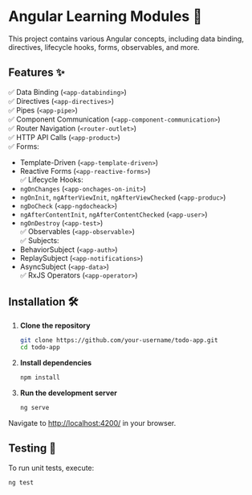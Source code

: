 # **Angular Learning Modules** 🚀  

This project contains various Angular concepts, including data binding, directives, lifecycle hooks, forms, observables, and more.  

## **Features** ✨  

✅ Data Binding (`<app-databinding>`)  
✅ Directives (`<app-directives>`)  
✅ Pipes (`<app-pipe>`)  
✅ Component Communication (`<app-component-communication>`)  
✅ Router Navigation (`<router-outlet>`)  
✅ HTTP API Calls (`<app-product>`)  
✅ Forms:  
   - Template-Driven (`<app-template-driven>`)  
   - Reactive Forms (`<app-reactive-forms>`)  
✅ Lifecycle Hooks:  
   - `ngOnChanges` (`<app-onchages-on-init>`)  
   - `ngOnInit`, `ngAfterViewInit`, `ngAfterViewChecked` (`<app-produc>`)  
   - `ngDoCheck` (`<app-ngdocheack>`)  
   - `ngAfterContentInit`, `ngAfterContentChecked` (`<app-user>`)  
   - `ngOnDestroy` (`<app-test>`)  
✅ Observables (`<app-observable>`)  
✅ Subjects:  
   - BehaviorSubject (`<app-auth>`)  
   - ReplaySubject (`<app-notifications>`)  
   - AsyncSubject (`<app-data>`)  
✅ RxJS Operators (`<app-operator>`)  

## **Installation** 🛠️  

1. **Clone the repository**  

   ```sh
   git clone https://github.com/your-username/todo-app.git
   cd todo-app

2. **Install dependencies**

   ```sh
   npm install

3. **Run the development server**

   ```sh
   ng serve

Navigate to <http://localhost:4200/> in your browser.

## **Testing** 🧪  

To run unit tests, execute:  

```sh
ng test

